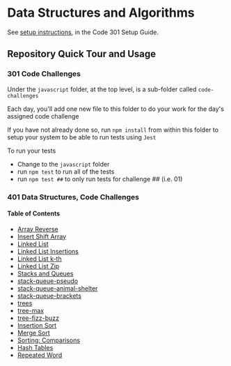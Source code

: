 # Data Structures and Algorithms

See [setup instructions](https://codefellows.github.io/setup-guide/code-301/3-code-challenges), in the Code 301 Setup Guide.

## Repository Quick Tour and Usage

### 301 Code Challenges

Under the `javascript` folder, at the top level, is a sub-folder called `code-challenges`

Each day, you'll add one new file to this folder to do your work for the day's assigned code challenge

If you have not already done so, run `npm install` from within this folder to setup your system to be able to run tests using `Jest`

To run your tests

- Change to the `javascript` folder
- run `npm test` to run all of the tests
- run `npm test ##` to only run tests for challenge ## (i.e. 01)

### 401 Data Structures, Code Challenges

#### Table of Contents

- [Array Reverse](/javascript/arrayReverse/README.md)
- [Insert Shift Array](/javascript/sorting/insertShiftArray/README.md)
- [Linked List](/javascript/Linked_List/linked-list/README.md)
- [Linked List Insertions](/javascript/Linked_List/linkedList_Insertions/README.md)
- [Linked List k-th](/javascript/Linked_List/linked-list-kth/README.md)
- [Linked List Zip](/javascript/Linked_List/linkedList_Zip/README.md)
- [Stacks and Queues](/javascript/stack_and_queue/stack-and-queue/README.md)
- [stack-queue-pseudo](/javascript/stack_and_queue/stack-queue-pseudo/README.md)
- [stack-queue-animal-shelter](/javascript/stack_and_queue/stack-queue-animal-shelter/README.md)
- [stack-queue-brackets](/javascript/stack_and_queue/stack-queue-brackets/README.md)
- [trees](/javascript/Trees/trees/README.md)
- [tree-max](/javascript/Trees/tree-max/README.md)
- [tree-fizz-buzz](/javascript/Trees/tree-fizz-buzz/README.md)
- [Insertion Sort](/javascript/sorting/insertion/README.md)
- [Merge Sort](/javascript/sorting/merge/)
- [Sorting: Comparisons](/javascript/sorting/comparisons/sort.js)
- [Hash Tables](/javascript/Hash_Table/hashTable/README.md)
- [Repeated Word](/javascript/Hash_Table/repeated-word/README.md)
